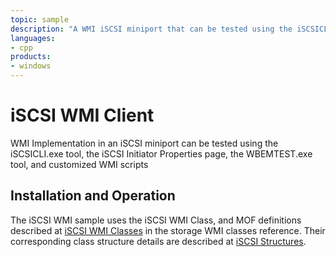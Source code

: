 ```yaml
---
topic: sample
description: "A WMI iSCSI miniport that can be tested using the iSCSICLI.exe tool."
languages:
- cpp
products:
- windows
---
```


<!---
    name: iSCSI WMI Client
    platform: WDM
    language: cpp
    category: Storage
    description: A WMI iSCSI miniport that can be tested using the iSCSICLI.exe tool, the iSCSI Initiator Properties page, the WBEMTEST.exe tool, and customized WMI scripts.
    samplefwlink: http://go.microsoft.com/fwlink/p/?LinkId=617981
--->

# iSCSI WMI Client

WMI Implementation in an iSCSI miniport can be tested using the iSCSICLI.exe tool, the iSCSI Initiator Properties page, the WBEMTEST.exe tool, and customized WMI scripts

## Installation and Operation

The iSCSI WMI sample uses the iSCSI WMI Class, and MOF definitions described at [iSCSI WMI Classes](http://msdn.microsoft.com/en-us/library/windows/hardware/ff561578) in the storage WMI classes reference. Their corresponding class structure details are described at [iSCSI Structures](http://msdn.microsoft.com/en-us/library/windows/hardware/ff561569).